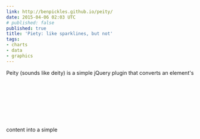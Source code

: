 ```yaml
---
link: http://benpickles.github.io/peity/
date: 2015-04-06 02:03 UTC
# published: false
published: true
title: 'Piety: like sparklines, but not'
tags:
- charts
- data
- graphics
---
```


Peity (sounds like deity) is a simple jQuery plugin that converts an element's content into a simple <svg> mini pie  donut  line  or bar chart  and is compatible with any browser that supports <svg>: Chrome, Firefox, IE9+, Opera, Safari.
